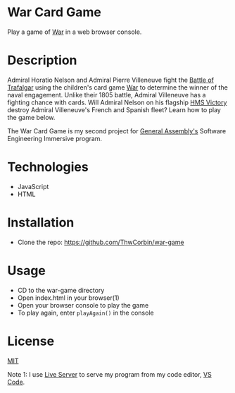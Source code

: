 # War Card Game

Play a game of [War](https://www.pagat.com/war/war.html "Pagat entry for War card game") in a web browser console.

# Description

Admiral Horatio Nelson and Admiral Pierre Villeneuve fight the [Battle of Trafalgar](https://www.britannica.com/event/Battle-of-Trafalgar-European-history "Encyclopedia Britannica entry for the Battle of Trafalgar") using the children's card game [War](https://www.pagat.com/war/war.html "Pagat entry for War card game") to determine the winner of the naval engagement. Unlike their 1805 battle, Admiral Villeneuve has a fighting chance with cards. Will Admiral Nelson on his flagship [HMS Victory](https://www.britannica.com/topic/Victory-British-ship "Encyclopedia Britannica entry for the HMS Victory") destroy Admiral Villeneuve's French and Spanish fleet? Learn how to play the game below.

The War Card Game is my second project for [General Assembly's](https://generalassemb.ly/ "General Assembly homepage") Software Engineering Immersive program.

# Technologies

- JavaScript
- HTML

# Installation

- Clone the repo: https://github.com/ThwCorbin/war-game

# Usage

- CD to the war-game directory
- Open index.html in your browser(1)
- Open your browser console to play the game
- To play again, enter `playAgain()` in the console

# License

[MIT](https://opensource.org/licenses/MIT "Open Source Initiative MIT License description")

Note 1: I use [Live Server](https://marketplace.visualstudio.com/items?itemName=ritwickdey.LiveServer "Live Server extension") to serve my program from my code editor, [VS Code](https://code.visualstudio.com/ "Visual Studio Code editor").
